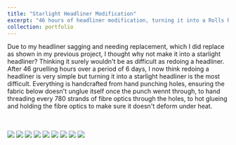 ```yaml
---
title: "Starlight Headliner Modification"
excerpt: "46 hours of headliner modification, turning it into a Rolls Royce Starlight Headliner. <br/> Please click above title to view more photos <br/><img src='/images/starlight8.JPG'>"
collection: portfolio
---
```


Due to my headliner sagging and needing replacement, which I did replace as shown in my previous project, I thought why not make it into a starlight headliner? Thinking it surely wouldn't be as difficult as redoing a headliner. After 46 gruelling hours over a period of 6 days, I now think redoing a headliner is very simple but turning it into a starlight headliner is the most difficult. Everything is handcrafted from hand punching holes, ensuring the fabric below doesn't unglue itself once the punch wennt through, to hand threading every 780 strands of fibre optics through the holes, to hot glueing and holding the fibre optics to make sure it doesn't deform under heat.

<br/>
<br/>
<img src='/images/starlight.JPG'>
<img src='/images/starlight2.JPG'>
<img src='/images/starlight3.JPG'>
<img src='/images/starlight4.jpg'>
<img src='/images/starlight5.JPG'>
<img src='/images/starlight6.jpg'>
<img src='/images/starlight7.JPG'>
<img src='/images/starlight8.JPG'>
<img src='/images/starlight9.png'>
